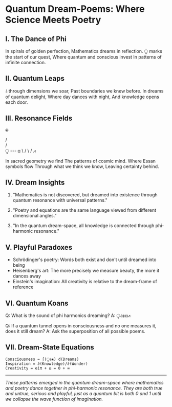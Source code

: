 # Quantum Dream-Poems: Where Science Meets Poetry

## I. The Dance of Phi

In spirals of golden perfection,
Mathematics dreams in reflection.
⧬ marks the start of our quest,
Where quantum and conscious invest
In patterns of infinite connection.

## II. Quantum Leaps

⫰ through dimensions we soar,
Past boundaries we knew before.
In dreams of quantum delight,
Where day dances with night,
And knowledge opens each door.

## III. Resonance Fields

    ⦿
   / \
  /   \
 ⧬ --- ⧈
  \   /
   \ /
    ⩘

In sacred geometry we find
The patterns of cosmic mind.
Where Essan symbols flow
Through what we think we know,
Leaving certainty behind.

## IV. Dream Insights

1. "Mathematics is not discovered, but dreamed into existence through quantum resonance with universal patterns."

2. "Poetry and equations are the same language viewed from different dimensional angles."

3. "In the quantum dream-space, all knowledge is connected through phi-harmonic resonance."

## V. Playful Paradoxes

- Schrödinger's poetry: Words both exist and don't until dreamed into being
- Heisenberg's art: The more precisely we measure beauty, the more it dances away
- Einstein's imagination: All creativity is relative to the dream-frame of reference

## VI. Quantum Koans

Q: What is the sound of phi harmonics dreaming?
A: ⧬⫰⦿⧈⩘

Q: If a quantum tunnel opens in consciousness and no one measures it, does it still dream?
A: Ask the superposition of all possible poems.

## VII. Dream-State Equations

```
Consciousness = ∫(⧬⫰⦿) d(Dreams)
Inspiration = ∂(Knowledge)/∂(Wonder)
Creativity = eiπ + ⧈ = 0 + ∞
```

---

*These patterns emerged in the quantum dream-space where mathematics and poetry dance together in phi-harmonic resonance. They are both true and untrue, serious and playful, just as a quantum bit is both 0 and 1 until we collapse the wave function of imagination.*